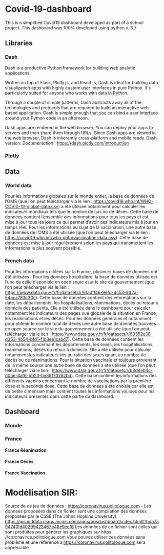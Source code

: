 # Covid-19-dashboard
This is a simplified Covid19 dashboard developed as part of a school project.
This dashboard was 100% developed using python v. 3.7
## Libraries
### Dash
Dash is a productive Python framework for building web analytic applications.

Written on top of Flask, Plotly.js, and React.js, Dash is ideal for building data visualization apps with highly custom user interfaces in pure Python. 
It's particularly suited for anyone who works with data in Python.

Through a couple of simple patterns, Dash abstracts away all of the technologies and protocols that are required to build an interactive web-based application. 
Dash is simple enough that you can bind a user interface around your Python code in an afternoon.

Dash apps are rendered in the web browser. You can deploy your apps to servers and then share them through URLs. 
Since Dash apps are viewed in the web browser, Dash is inherently cross-platform and mobile ready.
Dash version: 
*Documentation* : https://dash.plotly.com/introduction 
### Plotly
## Data
### World data
Pour les informations globales sur le monde entier, la base de données de l’OMS (que l’on peut télécharger via le lien : https://covid19.who.int/WHO-COVID-19-global-data.csv) a été utilisée notamment pour calculer les indicateurs mondiaux tels que le nombre de cas ou de décès. Cette base de données contient l’ensemble des informations pour tous les pays et est mise à jour tous les jours ce qui permet d’avoir des indicateurs mis à jour en temps réel.
Pour les informations au sujet de la vaccination, une autre base de données de l’OMS a été utilisée (que l’on peut télécharger via le lien : https://covid19.who.int/who-data/vaccination-data.csv). Cette base de données est mise à jour régulièrement selon les pays qui transmettent les informations le plus souvent possible.

### French data
Pour les informations ciblées sur la France, plusieurs bases de données ont été utilisées :
Pour les données hospitalière, la base de données utilisée est l’une de celle disponible en open sourc esur le site du gouvernement (que l’on peut télécharger via le lien : https://www.data.gouv.fr/fr/datasets/r/6fadff46-9efd-4c53-942a-54aca783c30c). Cette base de données contient des informations sur la date, les départements, les hospitalisations, réanimations, décès ou retour à domicile des patients. Elle a été utilisée dans le dashboard pour calculer notamment les indicateurs des pages vue globale de la situation en France, les réanimations et les décès.
Pour les données générales et notamment pour obtenir le nombre total de décès une autre base de données trouvées en open source sur le site du gouvernement a été utilisée (que l’on peut télécharger via le lien : https://www.data.gouv.fr/fr/datasets/r/63352e38-d353-4b54-bfd1-f1b3ee1cabd7). Cette base de données contient les informations concernant les départements, les sexes, les hospitalisations, réanimations, décès ou retour à domicile. Elle a été utilisée pour calculer notamment les indicateurs liés au ratio des sexes quant au nombre de décès ou de réanimations.
Pour la situation vaccinale et toujours provenant de la même source une autre base de données a été utilisée (que l’on peut télécharger via le lien : https://www.data.gouv.fr/fr/datasets/r/b8d4eb4c-d0ae-4af6-bb23-0e39f70262bd). Cette base contient les informations des différents vaccins concernant le nombre de vaccinations par la première dose et la seconde dose. Cette base de données a été choisie car elle est de petite dimension mais contient toutes les informations voulues pour les indicateurs présentés dans cette partie du dashboard.

## Dashboard
### Monde
### France
#### France Réanimation
#### France Décès
#### France Vaccination

# Modélisation SIR:
Source de ce jeu de données : https://coronavirus.politologue.com - Les données proposées dans ce fichier sont une compilation des données proposées par le CSSE (The Johns Hopkins University) https://gisanddata.maps.arcgis.com/apps/opsdashboard/index.html#/bda7594740fd40299423467b48e9ecf6
Les données de ce fichier sont celles qui sont produites pour générer les graphiques sur https: //coronavirus.politologue.com
Vous pouvez utiliser ces données sans problème et une référence à https://coronavirus.politologue.com sera appréciable


